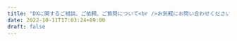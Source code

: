 ```yaml
---
title: "DXに関するご相談、ご依頼、ご質問について<br />お気軽にお問い合わせください"
date: 2022-10-11T17:03:24+09:00
draft: false
---
```


